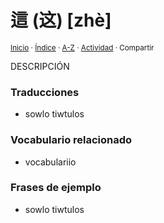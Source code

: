 # 這 (这) [zhè]
<sup>[Inicio](../../../../index.md) · [Índice](../../../../indices/chino-espanol-zhe4.md) · [A-Z](../../../../indices/alfabetico.md) · [Actividad](../../../../indices/actividad.md) · Compartir</sup>

DESCRIPCIÓN

### Traducciones

* sowlo tiwtulos

### Vocabulario relacionado

* vocabulariio

### Frases de ejemplo

* sowlo tiwtulos
